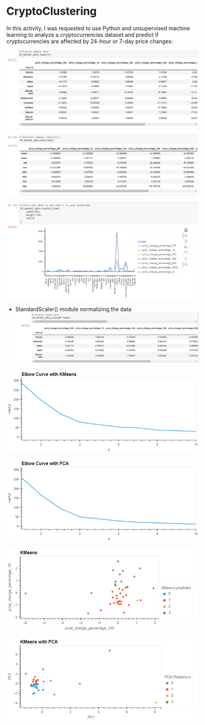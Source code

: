 # CryptoClustering

In this activity, I was requested to use Python and unsupervised machine learning to analyze a cryptocurrencies dataset and predict if cryptocurrencies are affected by 24-hour or 7-day price changes:

![df_market_data](https://github.com/cami5326/CryptoClustering/blob/main/Pictures/df_market_data.PNG)


![summary statistics](https://github.com/cami5326/CryptoClustering/blob/main/Pictures/summary%20statistics.PNG)


![df_market_data_graph](https://github.com/cami5326/CryptoClustering/blob/main/Pictures/df_market_data_graph.PNG)


* StandardScaler() module normalizing the data
![df_market_data_scaledDF](https://github.com/cami5326/CryptoClustering/blob/main/Pictures/df_market_data_scaledDF.PNG)


![elbow_kmeans](https://github.com/cami5326/CryptoClustering/blob/main/Pictures/elbow_kmeans.png)


![elbow_pca](https://github.com/cami5326/CryptoClustering/blob/main/Pictures/elbow_pca.png)


![kmeans](https://github.com/cami5326/CryptoClustering/blob/main/Pictures/kmeans.png)


![kmeans_pca](https://github.com/cami5326/CryptoClustering/blob/main/Pictures/kmeans_pca.png)